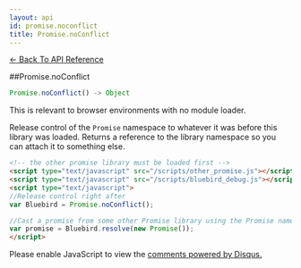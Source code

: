 ```yaml
---
layout: api
id: promise.noconflict
title: Promise.noConflict
---
```



[← Back To API Reference](/docs/api-reference.html)
<div class="api-code-section"><markdown>
##Promise.noConflict

```js
Promise.noConflict() -> Object
```


This is relevant to browser environments with no module loader.

Release control of the `Promise` namespace to whatever it was before this library was loaded. Returns a reference to the library namespace so you can attach it to something else.

```html
<!-- the other promise library must be loaded first -->
<script type="text/javascript" src="/scripts/other_promise.js"></script>
<script type="text/javascript" src="/scripts/bluebird_debug.js"></script>
<script type="text/javascript">
//Release control right after
var Bluebird = Promise.noConflict();

//Cast a promise from some other Promise library using the Promise namespace to Bluebird:
var promise = Bluebird.resolve(new Promise());
</script>
```
</markdown></div>

<div id="disqus_thread"></div>
<script type="text/javascript">
    var disqus_shortname = "bluebirdjs";
    var disqus_identifier = "disqus-id-promise.noconflict";
    
    (function() {
        var dsq = document.createElement("script"); dsq.type = "text/javascript"; dsq.async = true;
        dsq.src = "//" + disqus_shortname + ".disqus.com/embed.js";
        (document.getElementsByTagName("head")[0] || document.getElementsByTagName("body")[0]).appendChild(dsq);
    })();
</script>
<noscript>Please enable JavaScript to view the <a href="https://disqus.com/?ref_noscript" rel="nofollow">comments powered by Disqus.</a></noscript>